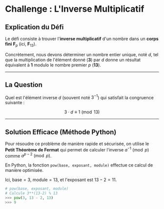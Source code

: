 # Challenge : L'Inverse Multiplicatif

## Explication du Défi

Le défi consiste à trouver l'**inverse multiplicatif** d'un nombre dans un **corps fini** $\mathbf{F}_p$ (ici, $\mathbf{F}_{13}$).

Concrètement, nous devons déterminer un nombre entier unique, noté $d$, tel que la multiplication de l'élément donné (**3**) par $d$ donne un résultat équivalent à **1** modulo le nombre premier $p$ (**13**).

---

## La Question

Quel est l'élément inverse $d$ (souvent noté $3^{-1}$) qui satisfait la congruence suivante :

$$3 \cdot d \equiv 1 \pmod{13}$$

---

## Solution Efficace (Méthode Python)

Pour résoudre ce problème de manière rapide et sécurisée, on utilise le **Petit Théorème de Fermat** qui permet de calculer l'inverse $a^{-1} \pmod{p}$ comme $a^{p-2} \pmod{p}$.

En Python, la fonction `pow(base, exposant, module)` effectue ce calcul de manière optimisée.

Ici, $\text{base}=3$, $\text{module}=13$, et l'exposant est $13 - 2 = 11$.

```python
# pow(base, exposant, module)
# Calcule 3**(13-2) % 13
>>> pow(3, 13 - 2, 13)
>>> 9
```